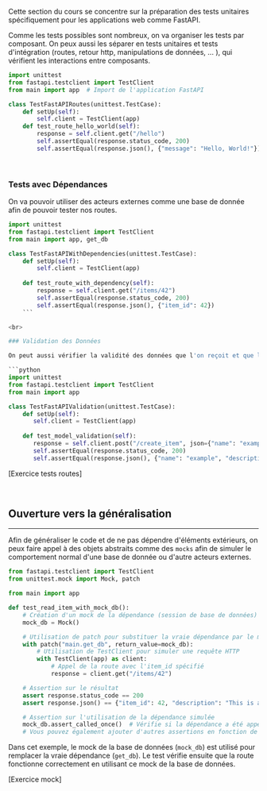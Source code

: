 Cette section du cours se concentre sur la préparation des tests unitaires spécifiquement pour les applications web comme FastAPI.

Comme les tests possibles sont nombreux, on va organiser les tests par composant. On peux aussi les séparer en tests unitaires et tests d'intégration (routes, retour http, manipulations de données, ... ), qui vérifient les interactions entre composants.

```python
import unittest
from fastapi.testclient import TestClient
from main import app  # Import de l'application FastAPI

class TestFastAPIRoutes(unittest.TestCase):
    def setUp(self):
        self.client = TestClient(app)
    def test_route_hello_world(self):
        response = self.client.get("/hello")
        self.assertEqual(response.status_code, 200)
        self.assertEqual(response.json(), {"message": "Hello, World!"})
```

<br>

### Tests avec Dépendances

On va pouvoir utiliser des acteurs externes comme une base de donnée afin de pouvoir tester nos routes.

```python
import unittest
from fastapi.testclient import TestClient
from main import app, get_db

class TestFastAPIWithDependencies(unittest.TestCase):
    def setUp(self):
        self.client = TestClient(app)
        
    def test_route_with_dependency(self):
        response = self.client.get("/items/42")
        self.assertEqual(response.status_code, 200)
        self.assertEqual(response.json(), {"item_id": 42})
    ```

<br>

### Validation des Données

On peut aussi vérifier la validité des données que l'on reçoit et que l'on ressort.

```python
import unittest
from fastapi.testclient import TestClient
from main import app

class TestFastAPIValidation(unittest.TestCase):
    def setUp(self):
       self.client = TestClient(app)
       
    def test_model_validation(self):
       response = self.client.post("/create_item", json={"name": "example", "description": "test"})
       self.assertEqual(response.status_code, 200)
       self.assertEqual(response.json(), {"name": "example", "description": "test"})
   ```


[Exercice tests routes]

<br>

## Ouverture vers la généralisation

---

Afin de généraliser le code et de ne pas dépendre d'éléments extérieurs, on peux faire appel à des objets abstraits comme des `mocks` afin de simuler le comportement normal d'une base de donnée ou d'autre acteurs externes.

```python
from fastapi.testclient import TestClient
from unittest.mock import Mock, patch

from main import app

def test_read_item_with_mock_db():
    # Création d'un mock de la dépendance (session de base de données)
    mock_db = Mock()

    # Utilisation de patch pour substituer la vraie dépendance par le mock
    with patch("main.get_db", return_value=mock_db):
        # Utilisation de TestClient pour simuler une requête HTTP
        with TestClient(app) as client:
            # Appel de la route avec l'item_id spécifié
            response = client.get("/items/42")

    # Assertion sur le résultat
    assert response.status_code == 200
    assert response.json() == {"item_id": 42, "description": "This is an item from the database"}

    # Assertion sur l'utilisation de la dépendance simulée
    mock_db.assert_called_once()  # Vérifie si la dépendance a été appelée exactement une fois
    # Vous pouvez également ajouter d'autres assertions en fonction de ce que vous voulez vérifier sur l'utilisation du mock

```

Dans cet exemple, le mock de la base de données (`mock_db`) est utilisé pour remplacer la vraie dépendance (`get_db`). Le test vérifie ensuite que la route fonctionne correctement en utilisant ce mock de la base de données.

[Exercice mock]